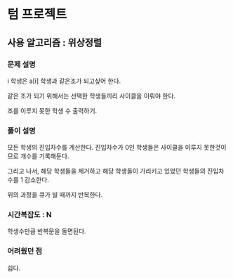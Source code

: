 # 텀 프로젝트

## 사용 알고리즘 : 위상정렬

### 문제 설명

i 학생은 a[i] 학생과 같은조가 되고싶어 한다.

같은 조가 되기 위해서는 선택한 학생들끼리 사이클을 이뤄야 한다.

조를 이루지 못한 학생 수 출력하기.


### 풀이 설명

모든 학생의 진입차수를 계산한다. 진입차수가 0인 학생들은 사이클을 이루지 못한것이므로 개수를 기록해둔다.

그리고 나서, 해당 학생들을 제거하고 해당 학생들이 가리키고 있었던 학생들의 진입차수를 1 감소한다.

위의 과정을 큐가 빌 때까지 반복한다.


### 시간복잡도 : N

학생수만큼 반복문을 돌면된다.

### 어려웠던 점

쉽다.
